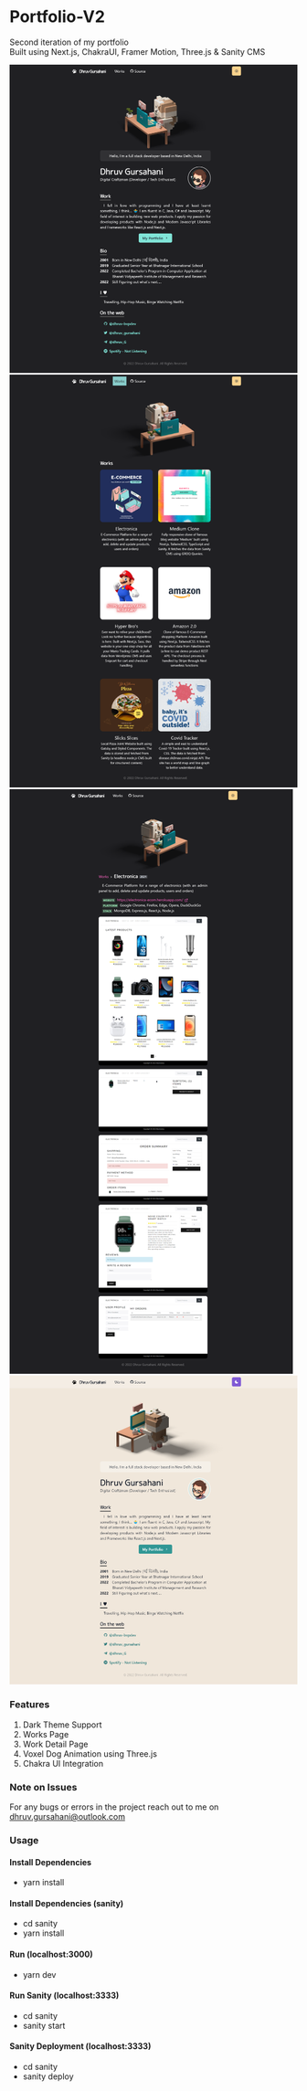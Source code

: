 # Portfolio-V2

Second iteration of my portfolio  
Built using Next.js, ChakraUI, Framer Motion, Three.js & Sanity CMS

![Dark Theme Home Page](/screenshots/home_new.png?raw=true)
![Works Page](/screenshots/works_new.png?raw=true)
![Work Detail Page](/screenshots/work_detail_new.png?raw=true)
![Light Theme Home Page](/screenshots/home_light_new.png?raw=true)

### Features

1. Dark Theme Support
2. Works Page
3. Work Detail Page
4. Voxel Dog Animation using Three.js
5. Chakra UI Integration

### Note on Issues

For any bugs or errors in the project reach out to me on dhruv.gursahani@outlook.com

### Usage

#### Install Dependencies

- yarn install

#### Install Dependencies (sanity)

- cd sanity
- yarn install

#### Run (localhost:3000)

- yarn dev

#### Run Sanity (localhost:3333)

- cd sanity
- sanity start

#### Sanity Deployment (localhost:3333)

- cd sanity
- sanity deploy
